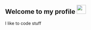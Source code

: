 ## Welcome to my profile <img height="30em"  style="position:relative; bottom:0" src="https://cdn.7tv.app/emote/617666d0ffc7244d797d214f/4x.webp">


I like to code stuff
